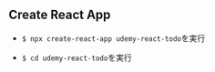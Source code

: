 ## Create React App

- `$ npx create-react-app udemy-react-todo`を実行<br>

* `$ cd udemy-react-todo`を実行<br>
